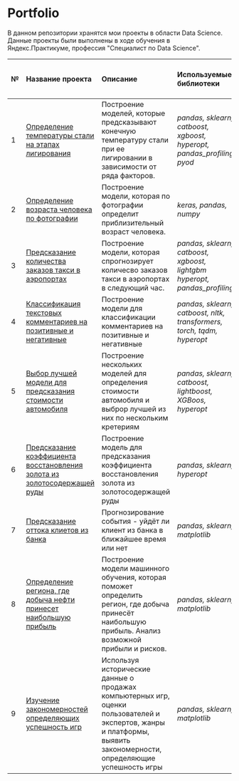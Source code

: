 # Portfolio
В данном репозитории хранятся мои проекты в области Data Science. Данные проекты были выполнены в ходе обучения в Яндекс.Практикуме, профессия "Специалист по Data Science".

| № | Название проекта | Описание | Используемые библиотеки | Целевая метрика | Метрика на валидационной выборке | Метрика на тестовой выборке |
| :---------------------- | :---------------------- | :---------------------- | :---------------------- | :---------------------- | :---------------------- | :---------------------- |
| 1 | [Определение температуры стали на этапах лигирования](https://github.com/SergeyPresnyakov/Portfolio/tree/master/Предсказание%20конечной%20температуры%20стали) | Построение моделей, которые предсказывают конечную температуру стали при ее лигировании в зависимости от ряда факторов.| *pandas, sklearn, catboost, xgboost, hyperopt, pandas_profiling, pyod* | MAE < 6 | MAE_val = 5.52 |  MAE_test = 5.8 |
| 2 | [Определение возраста человека по фотографии](https://github.com/SergeyPresnyakov/Portfolio/tree/master/Определение%20возраста%20человека%20по%20фотографии) | Построение модели,  которая по фотографии определит приблизительный возраст человека.| *keras, pandas, numpy* | MAE <= 8 | MAE_val = 6,21 |  MAE_test = 6,63 |
| 3 | [Предсказание количества заказов такси в аэропортах](https://github.com/SergeyPresnyakov/Portfolio/tree/master/Предсказание%20количесва%20заказов%20такси%20в%20аэропортах) | Построение модели,  которая спрогнозирует количесво заказов такси в аэропортах в следующий час.| *pandas, sklearn, catboost, xgboost, lightgbm hyperopt, pandas_profiling* | RMSE <= 48 | RMSE_val = 0.006 |  RMSE_test = 43 |
| 4 | [Классификация текстовых комментариев на позитивные и негативные](https://github.com/SergeyPresnyakov/Portfolio/tree/master/Классификация%20текстовых%20комментариев%20на%20позитивные%20и%20негативные) | Построение модели для классификации комментариев на позитивные и негативные | *pandas, sklearn, catboost, nltk, transformers, torch, tqdm, hyperopt* | F1 >= 0.75 |   |   F1 = 0.78 |
| 5 | [Выбор лучшей модели для предсказания стоимости автомобиля](https://github.com/SergeyPresnyakov/Portfolio/tree/master/Выбор%20лучшей%20модели%20для%20предсказания%20стоимости%20автомобиля%20Данные) | Построение нескольких моделей для определения стоимости автомобиля и выброр лучшей из них по нескольким кретериям | *pandas, sklearn, catboost, lightboost, XGBoos, hyperopt*| RMSE | RMSE_val = 1715|  RMSE_test = 1753 |
| 6 | [Предсказание коэффициента восстановления золота из золотосодержащей руды](https://github.com/SergeyPresnyakov/Portfolio/tree/master/Предсказание%20коэффициента%20восстановления%20золота%20из%20золотосодержащей%20руды) | Построение модель для предсказания коэффициента восстановления золота из золотосодержащей руды | *pandas, sklearn, hyperopt*| sMAPE | sMAPE = 5.69  | sMAPE = 7.95 |
| 7 | [Предсказание оттока клиетов из банка](https://github.com/SergeyPresnyakov/Portfolio/tree/master/Предсказание%20оттока%20клиентов%20из%20банка) | Прогнозирование события - уйдёт ли клиент из банка в ближайшее время или нет | *pandas, sklearn, matplotlib*| F1>=0.59 | F1_val = 0.62 | F1_test = 0.59 |
| 8 | [Определение региона, где добыча нефти принесет наибольшую прибыль](https://github.com/SergeyPresnyakov/Portfolio/tree/master/Определение%20региона%2C%20где%20добыча%20нефти%20принесет%20наибольшую%20прибыль) | Построение модели машинного обучения, которая поможет определить регион, где добыча принесёт наибольшую прибыль. Анализ возможной прибыли и рисков. | *pandas, sklearn, matplotlib*|  |  |  |
| 9 | [Изучение закономерностей определяющих успешность игр](https://github.com/SergeyPresnyakov/Portfolio/tree/master/Изучение%20закономерностей%2C%20определяющих%20успешность%20игр) | Используя исторические данные о продажах компьютерных игр, оценки пользователей и экспертов, жанры и платформы, выявить закономерности, определяющие успешность игры | *pandas, sklearn, matplotlib*|  |  |  |
